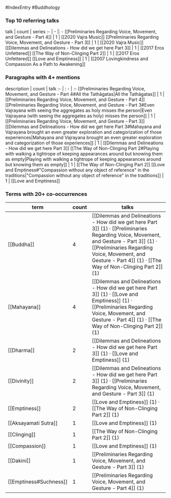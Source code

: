 #IndexEntry #Buddhology

### Top 10 referring talks
talk | count | series
:- | - |: -
[[Preliminaries Regarding Voice, Movement, and Gesture - Part 4]] | 1 | [[2020 Vajra Music]]
[[Preliminaries Regarding Voice, Movement, and Gesture - Part 3]] | 1 | [[2020 Vajra Music]]
[[Dilemmas and Delineations - How did we get here Part 3]] | 1 | [[2017 Eros Unfettered]]
[[The Way of Non-Clinging Part 2]] | 1 | [[2017 Eros Unfettered]]
[[Love and Emptiness]] | 1 | [[2007 Lovingkindness and Compassion As a Path to Awakening]]

### Paragraphs with 4+ mentions
description | count | talk
:- | : - | :-
[[Preliminaries Regarding Voice, Movement, and Gesture - Part 4#All the Tathāgatas\|All the Tathāgatas]] | 1 | [[Preliminaries Regarding Voice, Movement, and Gesture - Part 4]]
[[Preliminaries Regarding Voice, Movement, and Gesture - Part 3#Even Vajrayana with seeing the aggregates as holy misses the person\|Even Vajrayana (with seeing the aggregates as holy) misses the person]] | 1 | [[Preliminaries Regarding Voice, Movement, and Gesture - Part 3]]
[[Dilemmas and Delineations - How did we get here Part 3#Mahayana and Vajrayana brought an even greater exploration and categorization of those experiences\|Mahayana and Vajrayana brought an even greater exploration and categorization of those experiences]] | 1 | [[Dilemmas and Delineations - How did we get here Part 3]]
[[The Way of Non-Clinging Part 2#Playing with walking a tightrope of keeping appearances around but knowing them as empty\|Playing with walking a tightrope of keeping appearances around but knowing them as empty]] | 1 | [[The Way of Non-Clinging Part 2]]
[[Love and Emptiness#"Compassion without any object of reference" in the traditions\|"Compassion without any object of reference" in the traditions]] | 1 | [[Love and Emptiness]]

### Terms with 20+ co-occurrences
term | count | talks
-|-|-
[[Buddha]] | 4 | <span class="counts">[[Dilemmas and Delineations - How did we get here Part 3]] (1) · [[Preliminaries Regarding Voice, Movement, and Gesture - Part 3]] (1) · [[Preliminaries Regarding Voice, Movement, and Gesture - Part 4]] (1) · [[The Way of Non-Clinging Part 2]] (1)</span> 
[[Mahayana]] | 4 | <span class="counts">[[Dilemmas and Delineations - How did we get here Part 3]] (1) · [[Love and Emptiness]] (1) · [[Preliminaries Regarding Voice, Movement, and Gesture - Part 4]] (1) · [[The Way of Non-Clinging Part 2]] (1)</span> 
[[Dharma]] | 2 | <span class="counts">[[Dilemmas and Delineations - How did we get here Part 3]] (1) · [[Love and Emptiness]] (1)</span> 
[[Divinity]] | 2 | <span class="counts">[[Dilemmas and Delineations - How did we get here Part 3]] (1) · [[Preliminaries Regarding Voice, Movement, and Gesture - Part 3]] (1)</span> 
[[Emptiness]] | 2 | <span class="counts">[[Love and Emptiness]] (1) · [[The Way of Non-Clinging Part 2]] (1)</span> 
[[Aksayamati Sutra]] | 1 | <span class="counts">[[Love and Emptiness]] (1)</span> 
[[Clinging]] | 1 | <span class="counts">[[The Way of Non-Clinging Part 2]] (1)</span> 
[[Compassion]] | 1 | <span class="counts">[[Love and Emptiness]] (1)</span> 
[[Dakini]] | 1 | <span class="counts">[[Preliminaries Regarding Voice, Movement, and Gesture - Part 3]] (1)</span> 
[[Emptiness#Suchness]] | 1 | <span class="counts">[[Preliminaries Regarding Voice, Movement, and Gesture - Part 4]] (1)</span> 

